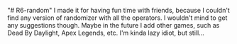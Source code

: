 "# R6-random" 
I made it for having fun time with friends, because I couldn't find any version of randomizer with all the operators. I wouldn't mind to get any suggestions though.
Maybe in the future I add other games, such as Dead By Daylight, Apex Legends, etc. 
I'm kinda lazy idiot, but still...
